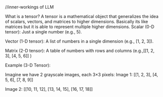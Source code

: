 //inner-workings of LLM

What is a tensor? 
A tensor is a mathematical object that generalizes the idea of scalars, vectors, and matrices to higher dimensions.
Basically its like matrices but it is able to represent multiple higher dimensions.
Scalar (0-D tensor): Just a single number (e.g., 5).

Vector (1-D tensor): A list of numbers in a single dimension (e.g., [1, 2, 3]).

Matrix (2-D tensor): A table of numbers with rows and columns (e.g.,[[1, 2, 3], [4, 5, 6]] )

 Example (3-D Tensor):

Imagine we have 2 grayscale images, each 3×3 pixels:
Image 1:
[[1, 2, 3],
 [4, 5, 6],
 [7, 8, 9]]

Image 2:
[[10, 11, 12],
 [13, 14, 15],
 [16, 17, 18]]
